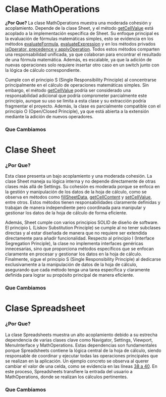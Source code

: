 # Clase MathOperations
**¿Por Que?**
La clase MathOperations muestra una moderada cohesión y acoplamiento. Depende de la clase Sheet, y el método [getCellValue](https://github.com/pablarce/23-24-IdSw2-SDD/blob/fead6900c7c9dcd2f1063ecd556f2c7d42b19b14/pyHojaDeCalculo/Utils/Model/MathOperations.java#L74) está acoplado a la implementación específica de Sheet. Su enfoque principal es la evaluación de fórmulas matemáticas simples, esto se evidencia en los métodos [evaluateFormula](https://github.com/pablarce/23-24-IdSw2-SDD/blob/fead6900c7c9dcd2f1063ecd556f2c7d42b19b14/pyHojaDeCalculo/Utils/Model/MathOperations.java#L8), [evaluateExpression](https://github.com/pablarce/23-24-IdSw2-SDD/blob/fead6900c7c9dcd2f1063ecd556f2c7d42b19b14/pyHojaDeCalculo/Utils/Model/MathOperations.java#L22) y en los métodos privados [isOperator, precedence y applyOperation](https://github.com/pablarce/23-24-IdSw2-SDD/blob/fead6900c7c9dcd2f1063ecd556f2c7d42b19b14/pyHojaDeCalculo/Utils/Model/MathOperations.java#L85). Todos estos métodos comparten una responsabilidad unificada, ya que colaboran para encontrar el resultado de una fórmula matemática. Además, es escalable, ya que la adición de nuevas operaciones solo requiere insertar otro caso en un switch junto con la lógica de cálculo correspondiente.

Cumple con el principio S (Single Responsibility Principle) al concentrarse principalmente en el cálculo de operaciones matemáticas simples. Sin embargo, el método [getCellValue](https://github.com/pablarce/23-24-IdSw2-SDD/blob/fead6900c7c9dcd2f1063ecd556f2c7d42b19b14/pyHojaDeCalculo/Utils/Model/MathOperations.java#L74) podría ser considerado una responsabilidad adicional que podría comprometer parcialmente este principio, aunque su uso se limita a esta clase y su extracción podría fragmentar el proyecto. Además, la clase es parcialmente compatible con el principio O (Open/Closed Principle), ya que está abierta a la extensión mediante la adición de nuevos operadores.

### Que Cambiamos

# Clase Sheet
### ¿Por Que?

Esta clase presenta un bajo acoplamiento y una moderada cohesión. La clase Sheet maneja su lógica interna y no depende directamente de otras clases más allá de Settings. Su cohesión es moderada porque se enfoca en la gestión y manipulación de los datos de la hoja de cálculo, como se observa en métodos como [fillSheetData](https://github.com/pablarce/23-24-IdSw2-SDD/blob/fead6900c7c9dcd2f1063ecd556f2c7d42b19b14/pyHojaDeCalculo/Utils/Model/Sheet.java#L16), [getCellContent](https://github.com/pablarce/23-24-IdSw2-SDD/blob/fead6900c7c9dcd2f1063ecd556f2c7d42b19b14/pyHojaDeCalculo/Utils/Model/Sheet.java#L24) y [setCellValue](https://github.com/pablarce/23-24-IdSw2-SDD/blob/fead6900c7c9dcd2f1063ecd556f2c7d42b19b14/pyHojaDeCalculo/Utils/Model/Sheet.java#L67), entre otros. Estos métodos tienen responsabilidades claramente definidas y trabajan de manera independiente pero coordinada para manipular y gestionar los datos de la hoja de cálculo de forma eficiente.

Además, Sheet cumple con varios principios SOLID de diseño de software. El principio L (Liskov Substitution Principle) se cumple al no tener subclases directas y al estar diseñada de manera que no requiere ser extendida directamente para añadir funcionalidad. Respecto al principio I (Interface Segregation Principle), la clase no implementa interfaces genéricas innecesarias, sino que proporciona métodos específicos que se enfocan claramente en procesar y gestionar los datos en la hoja de cálculo. Finalmente, sigue el principio S (Single Responsibility Principle) al dedicarse exclusivamente a la manipulación de datos de la hoja de cálculo, asegurando que cada método tenga una tarea específica y claramente definida para lograr su propósito principal de manera eficiente.

### Que Cambiamos

# Clase Spreadsheet
### ¿Por Que?

La clase Spreadsheets muestra un alto acoplamiento debido a su estrecha dependencia de varias clases clave como Navigator, Settings, Viewport, MenuInterface y MathOperations. Estas dependencias son fundamentales porque Spreadsheets contiene la lógica central de la hoja de cálculo, siendo responsable de coordinar y ejecutar todas las operaciones principales que se realizan en la aplicación. Un ejemplo concreto se observa al querer cambiar el valor de una celda, como se evidencia en las líneas [38 a 40](https://github.com/pablarce/23-24-IdSw2-SDD/blob/fead6900c7c9dcd2f1063ecd556f2c7d42b19b14/pyHojaDeCalculo/Utils/Model/Spreadsheet.java#L38). En este proceso, Spreadsheets transfiere la entrada del usuario a MathOperations, donde se realizan los cálculos pertinentes.

### Que Cambiamos
